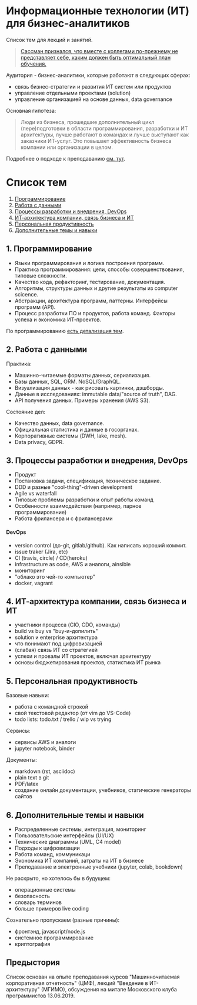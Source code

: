 Информационные технологии (ИТ) для бизнес-аналитиков
====================================================

Список тем для лекций и занятий.


> [Сассман  признался, что вместе с коллегами по-прежнему не представляет себе, каким должен быть оптимальный план обучения.](https://habr.com/ru/post/282986/) 

Аудитория - бизнес-аналитики, которые работают в следующих сферах:

- связь бизнес-стратегии и развития ИТ систем или продуктов
- управление отдельными проектами (solution)
- управление организацией на основе данных, data governance

Основная гипотеза: 

> Люди из бизнеса, прошедшие дополнительный цикл (пере)подготовки в области программирования, разработки и ИТ архитектуры, лучше работают в командах и лучше выступают как заказчики ИТ-услуг. Это повышает эффективность бизнеса компании или организации в целом.

Подробнее о подходе к преподаванию [см. тут](intro.md).

Список тем
==========

1. [Программирование](#1-программирование)
1. [Работа с данными](#2-работа-с-данными)
1. [Процессы разработки и внедрения, DevOps](#3-процессы-разработки-и-внедрения-devops)
1. [ИТ-архитектура компании, связь бизнеса и ИТ](#4-ит-архитектура-компании-связь-бизнеса-и-ит)
1. [Персональная продуктивность](#5-персональная-продуктивность)
1. [Дополнительные темы и навыки](#дополнительные-темы-и-навыки)

## 1. Программирование

- Языки программирования и логика построения программ. 
- Практика программирования: цели, способы совершенствования, типовые сложности.
- Качество кода, рефакторинг, тестирование, документация.
- Алгоритмы, структуры данных и другие результаты из computer scicence.
- Абстракции, архитектура программ, паттерны. Интерфейсы программ (API).
- Процесс разработки ПО и продуктов, работа команд. Факторы успеха и экономика ИТ-проектов.

По программированию [есть детализация тем](programming.md). 

## 2. Работа с данными

Практика:

- Машинно-читаемые форматы данных, сериализация.
- Базы данных, SQL, ORM. NoSQL/GraphQL.
- Визуализация данных - как рисовать картинки, дэшборды.
- Данные в исследованиях: immutable data/"source of truth", DAG.
- АPI получения данных. Примеры хранения (AWS S3). 

Состояние дел:

- Качество данных, data governance.
- Oфициальная статистика и данные в госорганах.
- Корпоративные системы (DWH, lake, mesh). 
- Data privacy, GDPR.

## 3. Процессы разработки и внедрения, DevOps

- Продукт
- Постановка задачи, спецификация, техническое задание.
- DDD и разные "cool-thing"-driven development
- Agile vs waterfall
- Типовые проблемы разработки и опыт работы команд
- Особенности взаимодействия (например, парное программирование)
- Работа фрилансера и с фрилансерами

#### DevOps

- version control (до-git, gitlab/github). Как написать хороший коммит.
- issue traker (Jira, etc)
- CI (travis, circle) / CD(heroku)
- infrastructure as code, AWS и аналоги, ainsible
- мониторинг
- "облако это чей-то компьютер"
- docker, vagrant

## 4. ИТ-архитектура компании, связь бизнеса и ИТ

- участники процесса (CIO, CDO, команды)
- build vs buy vs "buy-и-допилить"
- solution и enterprise архитектура 
- что понимают под цифровизацией
- (слабая) связь ИТ со стратегией
- успехи и провалы ИТ проектов, включая архитектуру
- основы бюджетирования проектов, статистика ИТ рынка

## 5. Персональная продуктивность

Базовые навыки:

- работа с командной строкой
- свой текстовой редактор (oт vim до VS-Code) 
- todo lists: todo.txt / trello / wip vs trying

Сервисы:

- сервисы AWS и аналоги
- jupyter notebook, binder

Документы:

- markdown (rst, asciidoc)
- plain text в git
- PDF/latex
- создание онлайн документации, учебников, статические генераторы сайтов

## 6. Дополнительные темы и навыки

- Распределенные системы, интеграция, мониторинг 
- Пользовательские интерфейсы (UI/UX)
- Технические диаграммы (UML, C4 model)
- Подходы к цифровизации
- Работа команд, коммуникаци
- Экономика ИТ компаний, затраты на ИТ в бизнесе
- Преподавание и электронные учебники (jupyter, colab, bookdown)

Не раскрыто, но хотелось бы в будущем:

- операционные системы
- безопасность
- словарь терминов
- больше примеров live coding

Cознательно пропускаем (разные причины):

- фронтэнд, javascript/node.js
- системное программирование
- криптография


Предыстория
-----------

Список основан на опыте преподавания курсов "Машинночитаемая корпоративная отчетность" (ЦМФ), лекций "Введение в ИТ-архитектуру" (МГИМО), обсуждения на митапе Московского клуба программистов 13.06.2019.
